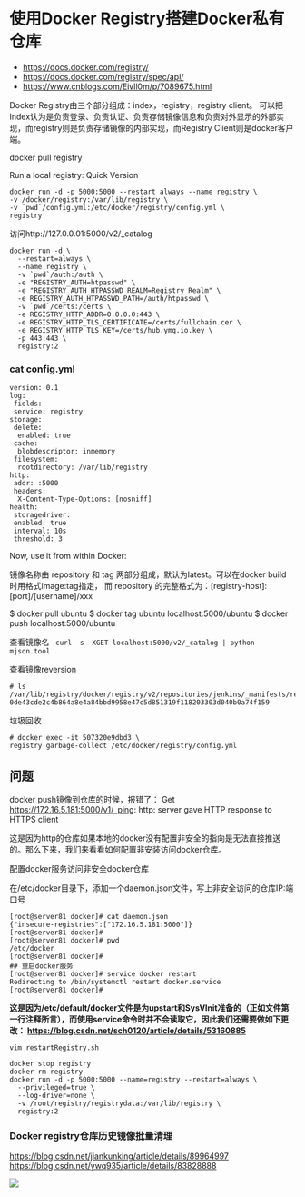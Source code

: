 # 使用Docker Registry搭建Docker私有仓库

- https://docs.docker.com/registry/
- https://docs.docker.com/registry/spec/api/
- https://www.cnblogs.com/Eivll0m/p/7089675.html

Docker Registry由三个部分组成：index，registry，registry client。
可以把Index认为是负责登录、负责认证、负责存储镜像信息和负责对外显示的外部实现，而registry则是负责存储镜像的内部实现，而Registry Client则是docker客户端。

docker pull registry

Run a local registry: Quick Version

```shell
docker run -d -p 5000:5000 --restart always --name registry \
-v /docker/registry:/var/lib/registry \
-v `pwd`/config.yml:/etc/docker/registry/config.yml \
registry
```

访问http://127.0.0.01:5000/v2/_catalog

```
docker run -d \
  --restart=always \
  --name registry \
  -v `pwd`/auth:/auth \
  -e "REGISTRY_AUTH=htpasswd" \
  -e "REGISTRY_AUTH_HTPASSWD_REALM=Registry Realm" \
  -e REGISTRY_AUTH_HTPASSWD_PATH=/auth/htpasswd \
  -v `pwd`/certs:/certs \
  -e REGISTRY_HTTP_ADDR=0.0.0.0:443 \
  -e REGISTRY_HTTP_TLS_CERTIFICATE=/certs/fullchain.cer \
  -e REGISTRY_HTTP_TLS_KEY=/certs/hub.ymq.io.key \
  -p 443:443 \
  registry:2

```
### cat config.yml
```
version: 0.1
log:
 fields:
 service: registry
storage:
 delete:
  enabled: true
 cache:
  blobdescriptor: inmemory
 filesystem:
  rootdirectory: /var/lib/registry
http:
 addr: :5000
 headers:
  X-Content-Type-Options: [nosniff]
health:
 storagedriver:
 enabled: true
 interval: 10s
 threshold: 3

```

Now, use it from within Docker:

镜像名称由 repository 和 tag 两部分组成，默认为latest。可以在docker build 时用格式image:tag指定，
而 repository 的完整格式为：[registry-host]:[port]/[username]/xxx

$ docker pull ubuntu
$ docker tag ubuntu localhost:5000/ubuntu
$ docker push localhost:5000/ubuntu

查看镜像名
` curl -s -XGET localhost:5000/v2/_catalog | python -mjson.tool`

查看镜像reversion
```
# ls /var/lib/registry/docker/registry/v2/repositories/jenkins/_manifests/revisions/sha256
0de43cde2c4b864a8e4a84bbd9958e47c5d851319f118203303d040b0a74f159
```
垃圾回收
```
# docker exec -it 507320e9dbd3 \
registry garbage-collect /etc/docker/registry/config.yml
```

## 问题

docker push镜像到仓库的时候，报错了：
Get https://172.16.5.181:5000/v1/_ping: http: server gave HTTP response to HTTPS client

这是因为http的仓库如果本地的docker没有配置非安全的指向是无法直接推送的。那么下来，我们来看看如何配置非安装访问docker仓库。

配置docker服务访问非安全docker仓库


在/etc/docker目录下，添加一个daemon.json文件，写上非安全访问的仓库IP:端口号
```
[root@server81 docker]# cat daemon.json
{"insecure-registries":["172.16.5.181:5000"]}
[root@server81 docker]# 
[root@server81 docker]# pwd
/etc/docker
[root@server81 docker]# 
## 重启docker服务
[root@server81 docker]# service docker restart
Redirecting to /bin/systemctl restart docker.service
[root@server81 docker]# 

```
**这是因为/etc/default/docker文件是为upstart和SysVInit准备的（正如文件第一行注释所言），而使用service命令时并不会读取它，因此我们还需要做如下更改：
https://blog.csdn.net/sch0120/article/details/53160885**


```
vim restartRegistry.sh 

docker stop registry
docker rm registry
docker run -d -p 5000:5000 --name=registry --restart=always \
  --privileged=true \
  --log-driver=none \
  -v /root/registry/registrydata:/var/lib/registry \
  registry:2
```

### Docker registry仓库历史镜像批量清理

https://blog.csdn.net/jiankunking/article/details/89964997
https://blog.csdn.net/ywq935/article/details/83828888


![](https://gitee.com/owen2016/pic-hub/raw/master/1603728288_20200525134404055_1119047090.png)